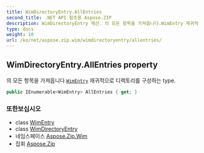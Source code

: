 ```yaml
---
title: WimDirectoryEntry.AllEntries
second_title: .NET API 참조용 Aspose.ZIP
description: WimDirectoryEntry 재산. 의 모든 항목을 가져옵니다.WimEntry 재귀적으로 디렉토리를 구성하는 type.
type: docs
weight: 10
url: /ko/net/aspose.zip.wim/wimdirectoryentry/allentries/
---
```

## WimDirectoryEntry.AllEntries property

의 모든 항목을 가져옵니다.[`WimEntry`](../../wimentry/) 재귀적으로 디렉토리를 구성하는 type.

```csharp
public IEnumerable<WimEntry> AllEntries { get; }
```

### 또한보십시오

* class [WimEntry](../../wimentry/)
* class [WimDirectoryEntry](../)
* 네임스페이스 [Aspose.Zip.Wim](../../wimdirectoryentry/)
* 집회 [Aspose.Zip](../../../)


